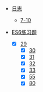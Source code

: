 - [日志](docs/25141-陈妙容/README)
  - [7-10](docs/25141-陈妙容/7-10)
  

- [ES6练习题](docs/25141-陈妙容/README)
  - [x] [29](tests/25141-陈妙容/29.js)
	- [x] [30](tests/25141-陈妙容/30.js)
	- [x] [31](tests/25141-陈妙容/31.js)
	- [x] [32](tests/25141-陈妙容/32.js)
	- [x] [33](tests/25141-陈妙容/33.js)
	- [x] [55](tests/25141-陈妙容/55.js)
	- [x] [80](tests/25141-陈妙容/80.js)